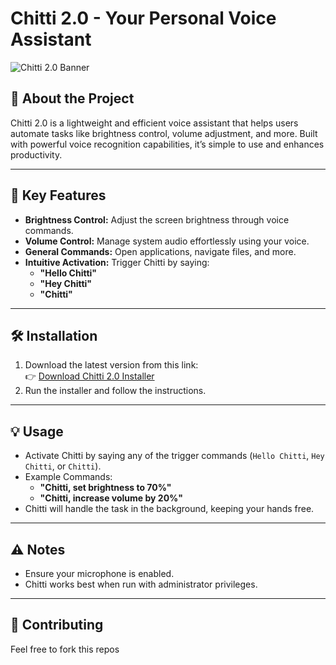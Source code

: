 # Chitti 2.0 - Your Personal Voice Assistant  

![Chitti 2.0 Banner](resources/app_icon.ico)

## 🚀 About the Project  
Chitti 2.0 is a lightweight and efficient voice assistant that helps users automate tasks like brightness control, volume adjustment, and more. Built with powerful voice recognition capabilities, it’s simple to use and enhances productivity.  

---

## 🎯 Key Features
- **Brightness Control:** Adjust the screen brightness through voice commands.  
- **Volume Control:** Manage system audio effortlessly using your voice.  
- **General Commands:** Open applications, navigate files, and more.  
- **Intuitive Activation:** Trigger Chitti by saying:  
  - **"Hello Chitti"**  
  - **"Hey Chitti"**  
  - **"Chitti"**

---

## 🛠️ Installation  
1. Download the latest version from this link:  
   👉 [Download Chitti 2.0 Installer](https://www.mediafire.com/file/knl7ucpezos87t3/Chitti_2.0_Installer_Setup.exe/file)  
2. Run the installer and follow the instructions.  

---

## 💡 Usage  
- Activate Chitti by saying any of the trigger commands (`Hello Chitti`, `Hey Chitti`, or `Chitti`).  
- Example Commands:  
  - **"Chitti, set brightness to 70%"**  
  - **"Chitti, increase volume by 20%"**  
- Chitti will handle the task in the background, keeping your hands free.  

---

## ⚠️ Notes  
- Ensure your microphone is enabled.  
- Chitti works best when run with administrator privileges.  

---

## 🤝 Contributing  
Feel free to fork this repos

